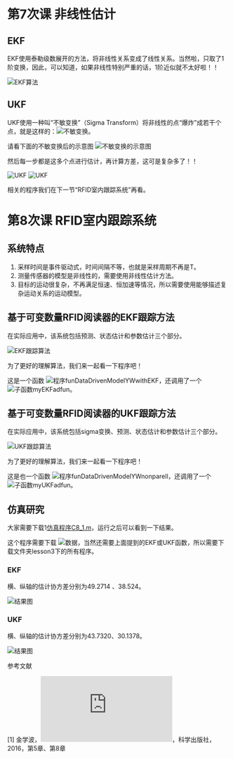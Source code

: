 # 第7次课 非线性估计

## EKF

EKF使用泰勒级数展开的方法，将非线性关系变成了线性关系。当然啦，只取了1阶变换，因此，可以知道，如果非线性特别严重的话，1阶近似就不太好啦！！

![EKF算法](https://github.com/Xue-boJin/data-fusion-for-indoor-tracking-by-RFID/blob/Lesson3/EKFpng.png)

## UKF

UKF使用一种叫“不敏变换”（Sigma Transform）将非线性的点“爆炸”成若干个点，就是这样的：![不敏变换](https://github.com/Xue-boJin/data-fusion-for-indoor-tracking-by-RFID/blob/Lesson3/UKF0.png)。

请看下面的不敏变换后的示意图 ![不敏变换的示意图](https://github.com/Xue-boJin/data-fusion-for-indoor-tracking-by-RFID/blob/Lesson3/UKFFigure.png)

然后每一步都是这多个点进行估计，再计算方差，这可是复杂多了！！

![UKF](https://github.com/Xue-boJin/data-fusion-for-indoor-tracking-by-RFID/blob/Lesson3/UKF1.png)
![UKF](https://github.com/Xue-boJin/data-fusion-for-indoor-tracking-by-RFID/blob/Lesson3/UKF2.png)

相关的程序我们在下一节“RFID室内跟踪系统”再看。

# 第8次课 RFID室内跟踪系统
## 系统特点
1. 采样时间是事件驱动式，时间间隔不等，也就是采样周期不再是T。
2. 测量传感器的模型是非线性的，需要使用非线性估计方法。
3. 目标的运动很复杂，不再满足恒速、恒加速等情况，所以需要使用能够描述复杂运动关系的运动模型。

## 基于可变数量RFID阅读器的EKF跟踪方法

在实际应用中，该系统包括预测、状态估计和参数估计三个部分。

![EKF跟踪算法](https://github.com/Xue-boJin/data-fusion-for-indoor-tracking-by-RFID/blob/Lesson3/RFID%20EKF.png)

为了更好的理解算法，我们来一起看一下程序吧！

这是一个函数 ![程序funDataDrivenModelYWwithEKF](https://github.com/Xue-boJin/data-fusion-for-indoor-tracking-by-RFID/blob/Lesson3/funDataDrivenModelYWwithEKF.m)，还调用了一个![子函数myEKFadfun](https://github.com/Xue-boJin/data-fusion-for-indoor-tracking-by-RFID/blob/Lesson3/myEKFadfun.m)。

## 基于可变数量RFID阅读器的UKF跟踪方法

在实际应用中，该系统包括sigma变换、预测、状态估计和参数估计三个部分。

![UKF跟踪算法](https://github.com/Xue-boJin/data-fusion-for-indoor-tracking-by-RFID/blob/Lesson3/RFID%20UKF.png)

为了更好的理解算法，我们来一起看一下程序吧！

这是也一个函数 ![程序funDataDrivenModelYWnonparell](https://github.com/Xue-boJin/data-fusion-for-indoor-tracking-by-RFID/blob/Lesson3/funDataDrivenModelYWnonparell.m)，还调用了一个![子函数myUKFadfun](https://github.com/Xue-boJin/data-fusion-for-indoor-tracking-by-RFID/blob/Lesson3/myUKFadfun.m)。

## 仿真研究

大家需要下载1[仿真程序C8_1.m](https://github.com/Xue-boJin/data-fusion-for-indoor-tracking-by-RFID/blob/Lesson3/C8_1.m)，运行之后可以看到一下结果。

这个程序需要下载 ![数据](https://github.com/Xue-boJin/data-fusion-for-indoor-tracking-by-RFID/blob/Lesson3/RFIDm5.mat)，当然还需要上面提到的EKF或UKF函数，所以需要下载文件夹lesson3下的所有程序。

### EKF

横、纵轴的估计协方差分别为49.2714 、38.524。

![结果图](https://github.com/Xue-boJin/data-fusion-for-indoor-tracking-by-RFID/blob/Lesson3/EKF%E4%BB%BF%E7%9C%9F%E7%BB%93%E6%9E%9C%E5%9B%BE.png)


### UKF

横、纵轴的估计协方差分别为43.7320、30.1378。

![结果图](https://github.com/Xue-boJin/data-fusion-for-indoor-tracking-by-RFID/blob/Lesson3/EKF%E4%BB%BF%E7%9C%9F%E7%BB%93%E6%9E%9C%E5%9B%BE.png)

参考文献

[1] 金学波，![Kalman滤波器理论与应用——基于MATLAB实现](http://www.ecsponline.com/goods.php?id=177510)，科学出版社，2016，第5章、第8章
